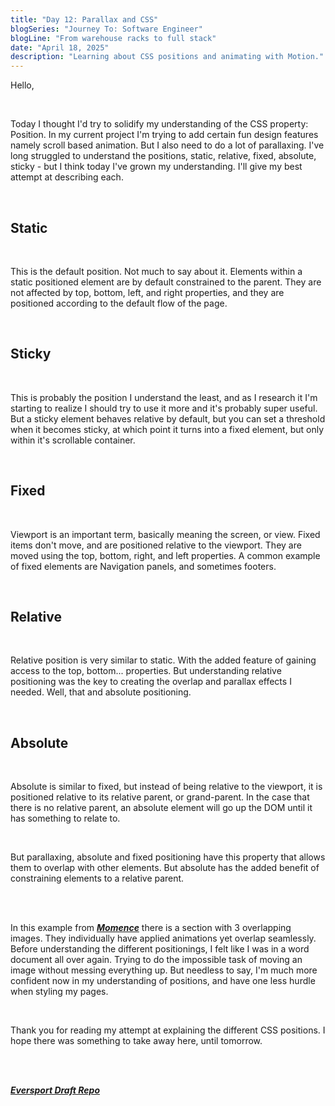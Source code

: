 ```yaml
---
title: "Day 12: Parallax and CSS"
blogSeries: "Journey To: Software Engineer"
blogLine: "From warehouse racks to full stack"
date: "April 18, 2025"
description: "Learning about CSS positions and animating with Motion."
---
```


Hello,

<br>

Today I thought I'd try to solidify my understanding of the CSS property: Position. In my current project I'm trying to add certain fun design features namely scroll based animation. But I also need to do a lot of parallaxing. I've long struggled to understand the positions, static, relative, fixed, absolute, sticky - but I think today I've grown my understanding. I'll give my best attempt at describing each.

<br>

## Static

<br>

This is the default position. Not much to say about it. Elements within a static positioned element are by default constrained to the parent. They are not affected by top, bottom, left, and right properties, and they are positioned according to the default flow of the page.

<br>


## Sticky

<br>

This is probably the position I understand the least, and as I research it I'm starting to realize I should try to use it more and it's probably super useful. But a sticky element behaves relative by default, but you can set a threshold when it becomes sticky, at which point it turns into a fixed element, but only within it's scrollable container.

<br>

## Fixed

<br>

Viewport is an important term, basically meaning the screen, or view. Fixed items don't move, and are positioned relative to the viewport. They are moved using the top, bottom, right, and left properties. A common example of fixed elements are Navigation panels, and sometimes footers.

<br>

## Relative

<br>

Relative position is very similar to static. With the added feature of gaining access to the top, bottom... properties. But understanding relative positioning was the key to creating the overlap and parallax effects I needed. Well, that and absolute positioning.

<br>

## Absolute

<br>

Absolute is similar to fixed, but instead of being relative to the viewport, it is positioned relative to its relative parent, or grand-parent. In the case that there is no relative parent, an absolute element will go up the DOM until it has something to relate to.

<br>

But parallaxing, absolute and fixed positioning have this property that allows them to overlap with other elements. But absolute has the added benefit of constraining elements to a relative parent.

<br>

<!-- ![Momence](/public/images/momence-ex.png) -->

<br>

In this example from ***[Momence](https://momence.com)*** there is a section with 3 overlapping images. They individually have applied animations yet overlap seamlessly. Before understanding the different positionings, I felt like I was in a word document all over again. Trying to do the impossible task of moving an image without messing everything up. But needless to say, I'm much more confident now in my understanding of positions, and have one less hurdle when styling my pages.

<br>

Thank you for reading my attempt at explaining the different CSS positions. I hope there was something to take away here, until tomorrow.

<br>
<br>

**_[Eversport Draft Repo](https://github.com/scottyjoppy/eversports-draft)_**

